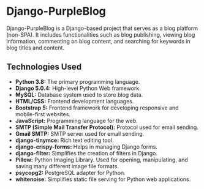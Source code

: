 # Django-PurpleBlog

Django-PurpleBlog is a Django-based project that serves as a blog platform (non-SPA). It includes functionalities such as blog publishing, viewing blog information, commenting on blog content, and searching for keywords in blog titles and content.

## Technologies Used

- **Python 3.8:** The primary programming language.
- **Django 5.0.4:** High-level Python Web framework.
- **MySQL:** Database system used to store blog data.
- **HTML/CSS:** Frontend development languages.
- **Bootstrap 5:** Frontend framework for developing responsive and mobile-first websites.
- **JavaScript:** Programming language for the web.
- **SMTP (Simple Mail Transfer Protocol):** Protocol used for email sending.
- **Gmail SMTP:** SMTP server used for email sending.
- **django-tinymce:** Rich text editing tool.
- **django-crispy-forms:** Helps in managing Django forms.
- **django-filter:** Simplifies the creation of filters in Django.
- **Pillow:** Python Imaging Library. Used for opening, manipulating, and saving many different image file formats.
- **psycopg2:** PostgreSQL adapter for Python.
- **whitenoise:** Simplifies static file serving for Python web applications.
